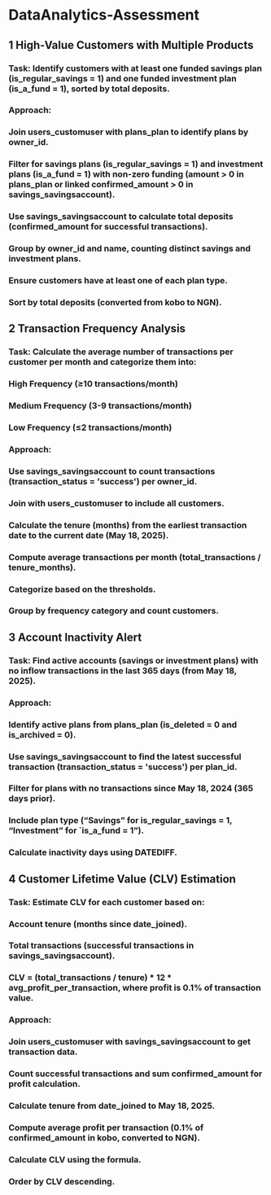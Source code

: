 # DataAnalytics-Assessment
## 1 High-Value Customers with Multiple Products
### Task: Identify customers with at least one funded savings plan (is_regular_savings = 1) and one funded investment plan (is_a_fund = 1), sorted by total deposits.

### Approach:

### Join users_customuser with plans_plan to identify plans by owner_id.
### Filter for savings plans (is_regular_savings = 1) and investment plans (is_a_fund = 1) with non-zero funding (amount > 0 in plans_plan or linked confirmed_amount > 0 in savings_savingsaccount).
### Use savings_savingsaccount to calculate total deposits (confirmed_amount for successful transactions).
### Group by owner_id and name, counting distinct savings and investment plans.
### Ensure customers have at least one of each plan type.
### Sort by total deposits (converted from kobo to NGN).

## 2 Transaction Frequency Analysis
### Task: Calculate the average number of transactions per customer per month and categorize them into:
### High Frequency (≥10 transactions/month)
### Medium Frequency (3-9 transactions/month)
### Low Frequency (≤2 transactions/month)
### Approach:

### Use savings_savingsaccount to count transactions (transaction_status = 'success') per owner_id.
### Join with users_customuser to include all customers.
### Calculate the tenure (months) from the earliest transaction date to the current date (May 18, 2025).
### Compute average transactions per month (total_transactions / tenure_months).
### Categorize based on the thresholds.
### Group by frequency category and count customers.

## 3 Account Inactivity Alert
### Task: Find active accounts (savings or investment plans) with no inflow transactions in the last 365 days (from May 18, 2025).

### Approach:

### Identify active plans from plans_plan (is_deleted = 0 and is_archived = 0).
### Use savings_savingsaccount to find the latest successful transaction (transaction_status = 'success') per plan_id.
### Filter for plans with no transactions since May 18, 2024 (365 days prior).
### Include plan type (“Savings” for is_regular_savings = 1, “Investment” for `is_a_fund = 1”).
### Calculate inactivity days using DATEDIFF.

## 4 Customer Lifetime Value (CLV) Estimation
### Task: Estimate CLV for each customer based on:
### Account tenure (months since date_joined).
### Total transactions (successful transactions in savings_savingsaccount).
### CLV = (total_transactions / tenure) * 12 * avg_profit_per_transaction, where profit is 0.1% of transaction value.
### Approach:

### Join users_customuser with savings_savingsaccount to get transaction data.
### Count successful transactions and sum confirmed_amount for profit calculation.
### Calculate tenure from date_joined to May 18, 2025.
### Compute average profit per transaction (0.1% of confirmed_amount in kobo, converted to NGN).
### Calculate CLV using the formula.
### Order by CLV descending.
